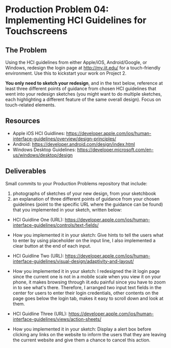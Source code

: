# Production Problem 04: Implementing HCI Guidelines for Touchscreens

## The Problem

Using the HCI guidelines from either Apple/iOS, Android/Google, or Windows, redesign the login page at
http://my.iit.edu/ for a touch-friendly environment. Use this to kickstart your work on Project 2.

**You only need to sketch your redesign**, and in the text below, reference at least three different
points of guidance from chosen HCI guidelines that went into your redesign sketches (you might
want to do multiple sketches, each highlighting a different feature of the same overall design).
Focus on touch-related elements.

## Resources

* Apple iOS HCI Guidlines:
  https://developer.apple.com/ios/human-interface-guidelines/overview/design-principles/
* Android:
  https://developer.android.com/design/index.html
* Windows Desktop Guidelines:
  https://developer.microsoft.com/en-us/windows/desktop/design

## Deliverables

Small commits to your Production Problems repository that include:

1) photographs of sketches of your new design, from your sketchbook
2) an explanation of three different points of guidance from your chosen guidelines (point to the
   specific URL where the guidance can be found) that you implemented in your sketch, written below:

* HCI Guidline One (URL): https://developer.apple.com/ios/human-interface-guidelines/controls/text-fields/
* How you implemented it in your sketch: Give hints to tell the users what to enter by using placeholder on the input line, I also implemented a clear button at the end of each input.

* HCI Guidline Two (URL): https://developer.apple.com/ios/human-interface-guidelines/visual-design/adaptivity-and-layout/
* How you implemented it in your sketch: I redesigned the iit login page since the current one is not in a mobile scale when you view it on your phone, it makes browsing through iit.edu painful since you have to zoom in to see what's there. Therefore, I arranged two input text fields in the center for users to enter their login credentials, other contents on the page goes below the login tab, makes it easy to scroll down and look at them.

* HCI Guidline Three (URL): https://developer.apple.com/ios/human-interface-guidelines/views/action-sheets/
* How you implemented it in your sketch: Display a alert box before clicking any links on the website to inform the users that they are leaving the current website and give them a chance to cancel this action.
